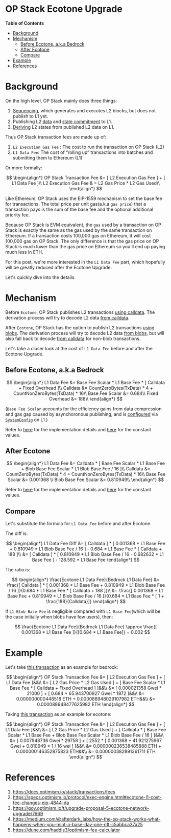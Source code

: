 <!-- omit in toc -->
# OP Stack Ecotone Upgrade

**Table of Contents**
- [Background](#background)
- [Mechanism](#mechanism)
	- [Before Ecotone, a.k.a Bedrock](#before-ecotone-aka-bedrock)
	- [After Ecotone](#after-ecotone)
	- [Compare](#compare)
- [Example](#example)
- [References](#references)


# Background

On the high level, OP Stack mainly does three things:
1. [Sequencing](https://github.com/ethereum-optimism/optimism/blob/111f3f3a3a2881899662e53e0f1b2f845b188a38/op-node/rollup/driver/state.go#L269), which generates and executes L2 blocks, but does not publish to L1 yet.
2. Publishing L2 [data](https://github.com/ethereum-optimism/optimism/blob/3179d49f1cdbf7cea384544f250b4762a43222f1/op-batcher/cmd/main.go) and [state commitment](https://github.com/ethereum-optimism/optimism/blob/3179d49f1cdbf7cea384544f250b4762a43222f1/op-proposer/cmd/main.go) to L1.
3. [Deriving](https://github.com/ethereum-optimism/optimism/blob/111f3f3a3a2881899662e53e0f1b2f845b188a38/op-node/rollup/driver/state.go#L314) L2 states from published L2 data on L1.

Thus OP Stack transaction fees are made up of:
1. `L2 Execution Gas Fee` : The cost to run the transaction on OP Stack (L2)
2. `L1 Data Fee`: The cost of “rolling up” transactions into batches and submitting them to Ethereum (L1)

Or more formally:

$$
\begin{align*} 
OP Stack Transaction Fee &= [ L2 Execution Gas Fee ] + [ L1 Data Fee ]\\
L2 Execution Gas Fee & = L2 Gas Price * L2 Gas Used\\
\end{align*}
$$

Like Ethereum, OP Stack uses the EIP-1559 mechanism to set the base fee for transactions. The total price per unit gas(a.k.a `gas price`) that a transaction pays is the sum of the base fee and the optional additional priority fee.

Because OP Stack is EVM equivalent, the `gas` used by a transaction on OP Stack is exactly the same as the gas used by the same transaction on Ethereum. If a transaction costs 100,000 gas on Ethereum, it will cost 100,000 gas on OP Stack. The only difference is that the gas price on OP Stack is much lower than the gas price on Ethereum so you'll end up paying much less in ETH.

For this post, we're more interested in the `L1 Data Fee` part, which hopefully will be greatly reduced after the Ecotone Upgrade.

Let's quickly dive into the details.

# Mechanism

Before `Ecotone`, OP Stack publishes L2 transactions [using calldata](https://github.com/ethereum-optimism/optimism/blob/3179d49f1cdbf7cea384544f250b4762a43222f1/op-batcher/batcher/driver.go#L389). The derivation process will try to decode L2 data [from calldata](https://github.com/ethereum-optimism/optimism/blob/3179d49f1cdbf7cea384544f250b4762a43222f1/op-node/rollup/derive/data_source.go#L73).

After `Ecotone`, OP Stack has the option to publish L2 transactions [using blobs](https://github.com/ethereum-optimism/optimism/blob/3179d49f1cdbf7cea384544f250b4762a43222f1/op-batcher/batcher/driver.go#L380). The derivation process will try to decode L2 data [from blobs](https://github.com/ethereum-optimism/optimism/blob/3179d49f1cdbf7cea384544f250b4762a43222f1/op-node/rollup/derive/data_source.go#L71), but will also fall back to decode [from calldata](https://github.com/ethereum-optimism/optimism/blob/3179d49f1cdbf7cea384544f250b4762a43222f1/op-node/rollup/derive/blob_data_source.go#L128) for non-blob transactions.

Let's take a closer look at the cost of `L1 Data Fee` before and after the Ecotone Upgrade.

## Before Ecotone, a.k.a Bedrock

$$
\begin{align*} 
L1 Data Fee &= Base Fee Scalar * L1 Base Fee * [ Calldata + Fixed Overhead ]\\
Calldata &= CountZeroBytes(TxData) * 4 + CountNonZeroBytes(TxData) * 16\\
Base Fee Scalar &= 0.684\\
Fixed Overhead &= 188\\
\end{align*}
$$

(`Base Fee Scalar` accounts for the efficiency gains from data compression and gas gap caused by asynchoronous publishing, and is [configured](https://github.com/ethereum-optimism/optimism/blob/3179d49f1cdbf7cea384544f250b4762a43222f1/op-node/rollup/derive/l1_block_info.go#L292) via [`SystemConfig`](https://github.com/ethereum-optimism/optimism/blob/3179d49f1cdbf7cea384544f250b4762a43222f1/op-service/eth/types.go#L352-L369) on L1.)

Refer to [here](https://github.com/ethereum-optimism/op-geth/blob/0402d543c3d0cff3a3d344c0f4f83809edb44f10/core/types/rollup_cost.go#L160-L186) for the implementation details and [here](https://optimistic.etherscan.io/address/0x4200000000000000000000000000000000000015#readProxyContract) for the constant values.

## After Ecotone

$$
\begin{align*} 
L1 Data Fee &= Calldata * [ Base Fee Scalar * L1 Base Fee + Blob Base Fee Scalar * L1 Blob Base Fee / 16 ]\\
Calldata &= CountZeroBytes(TxData) * 4 + CountNonZeroBytes(TxData) * 16\\
Base Fee Scalar &= 0.001368 \\
Blob Base Fee Scalar &= 0.810949\\
\end{align*}
$$

Refer to [here](https://github.com/ethereum-optimism/op-geth/blob/0402d543c3d0cff3a3d344c0f4f83809edb44f10/core/types/rollup_cost.go#L188-L219) for the implementation details and [here](https://optimistic.etherscan.io/address/0x4200000000000000000000000000000000000015#readProxyContract) for the constant values.

## Compare

Let's substitute the formula for `L1 Data Fee` before and after Ecotone.

The diff is:

$$
\begin{align*} 
L1 Data Fee Diff &= [ Calldata ] * [ 0.001368 * L1 Base Fee + 0.810949 * L1 Blob Base Fee / 16 ] - 0.684 * L1 Base Fee * [ Calldata + 188 ]\\
				&= [ Calldata ] * [ 0.810949 * L1 Blob Base Fee / 16 - 0.682632 * L1 Base Fee ] - 128.592 * L1 Base Fee
\end{align*}				
$$

The ratio is:

$$
\begin{align*} 
\frac{Ecotone L1 Data Fee}{Bedrock L1 Data Fee} &= \frac{[ Calldata ] * [ 0.001368 * L1 Base Fee + 0.810949 * L1 Blob Base Fee / 16 ]}{0.684 * L1 Base Fee * [ Calldata + 188 ]}\\
					&= \frac{[ 0.001368 * L1 Base Fee + 0.810949 * L1 Blob Base Fee / 16 ]}{0.684 * L1 Base Fee * [ 1 + \frac{188}{Calldata}]}
\end{align*}	
$$

If `L1 Blob Base Fee` is negligible compared with `L1 Base Fee`(which will be the case initially when blobs have few users), then:

$$
\frac{Ecotone L1 Data Fee}{Bedrock L1 Data Fee} \approx \frac{[ 0.001368 * L1 Base Fee ]}{[0.684 * L1 Base Fee]} = 0.002
$$

# Example

Let's take [this transaction](https://optimistic.etherscan.io/tx/0xdcfd787b63db5955f75b9bddab0d9d15b60f367a2ff6e7120830d3643f2e38a1) as an example for bedrock:


$$
\begin{align*} 
OP Stack Transaction Fee &= [ L2 Execution Gas Fee ] + [ L1 Data Fee ]&&\\
						 &= [ L2 Gas Price * L2 Gas Used ] + [ Base Fee Scalar * L1 Base Fee * [ Calldata + Fixed Overhead ] ]&&\\
						 &= [ 0.000021358 Gwei * 21000 ] + [ 0.684 * 65.943700927 Gwei * 1972 ]&&\\
						 &= 0.000000000448518 ETH + 0.000088948029107982 ETH&&\\
						 &= 0.000088948477625982 ETH
\end{align*}
$$

Taking [this transaction](https://optimistic.etherscan.io/tx/0x5375b273b9758190eddc6b82a0f888408515a9b378d3abd47517882d51989a4d) as an example for ecotone:

$$
\begin{align*} 
OP Stack Transaction Fee &= [ L2 Execution Gas Fee ] + [ L1 Data Fee ]&&\\
						 &= [ L2 Gas Price * L2 Gas Used ] + [ Calldata * [ Base Fee Scalar * L1 Base Fee + Blob Base Fee Scalar * L1 Blob Base Fee / 16 ] ]&&\\
						 &= [ 0.007948736 Gwei * 29758 ] + [ 2552 * [ 0.001368 * 41.921275967 Gwei + 0.810949 * 1 / 16 wei ] ]&&\\
						 &= 0.000000236538485888 ETH + 0.000000146352875823 ETH&&\\
						 &= 0.000000382891361711 ETH
\end{align*}
$$

# References
1. https://docs.optimism.io/stack/transactions/fees
2. https://specs.optimism.io/protocol/exec-engine.html#ecotone-l1-cost-fee-changes-eip-4844-da
3. https://gov.optimism.io/t/upgrade-proposal-5-ecotone-network-upgrade/7669
4. https://medium.com/@afterdark_labs/how-the-op-stack-works-what-happens-when-you-mint-a-base-day-one-nft-c5abbca37a25
5. https://dune.com/haddis3/optimism-fee-calculator